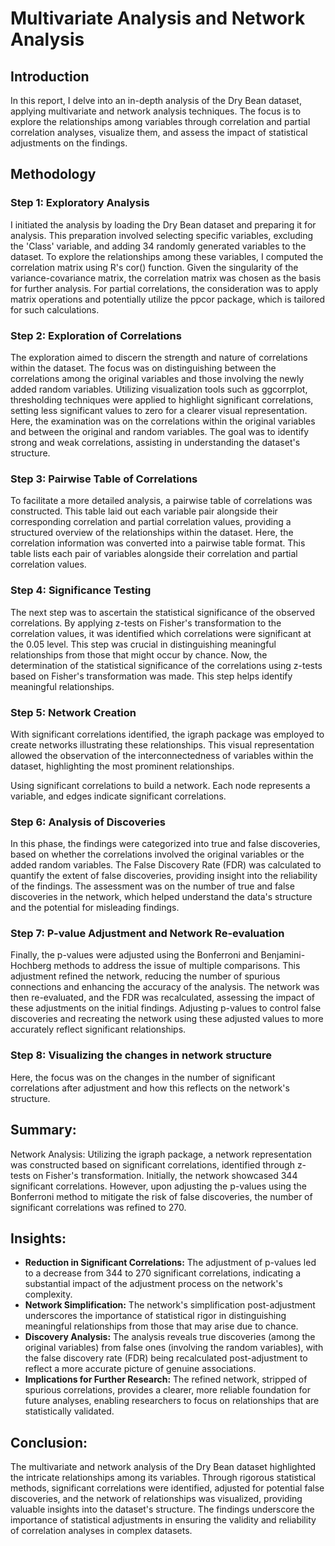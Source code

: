 # Multivariate Analysis and Network Analysis

## Introduction
In this report, I delve into an in-depth analysis of the Dry Bean dataset, applying multivariate and network analysis techniques. The focus is to explore the relationships among variables through correlation and partial correlation analyses, visualize them, and assess the impact of statistical adjustments on the findings.

## Methodology
### Step 1: Exploratory Analysis
I initiated the analysis by loading the Dry Bean dataset and preparing it for analysis. This preparation involved selecting specific variables, excluding the 'Class' variable, and adding 34 randomly generated variables to the dataset. To explore the relationships among these variables, I computed the correlation matrix using R's cor() function. Given the singularity of the variance-covariance matrix, the correlation matrix was chosen as the basis for further analysis. For partial correlations, the consideration was to apply matrix operations and potentially utilize the ppcor package, which is tailored for such calculations.

### Step 2: Exploration of Correlations
The exploration aimed to discern the strength and nature of correlations within the dataset. The focus was on distinguishing between the correlations among the original variables and those involving the newly added random variables. Utilizing visualization tools such as ggcorrplot, thresholding techniques were applied to highlight significant correlations, setting less significant values to zero for a clearer visual representation.
Here, the examination was on the correlations within the original variables and between the original and random variables. The goal was to identify strong and weak correlations, assisting in understanding the dataset's structure.

### Step 3: Pairwise Table of Correlations
To facilitate a more detailed analysis, a pairwise table of correlations was constructed. This table laid out each variable pair alongside their corresponding correlation and partial correlation values, providing a structured overview of the relationships within the dataset.
Here, the correlation information was converted into a pairwise table format. This table lists each pair of variables alongside their correlation and partial correlation values.

### Step 4: Significance Testing
The next step was to ascertain the statistical significance of the observed correlations. By applying z-tests on Fisher's transformation to the correlation values, it was identified which correlations were significant at the 0.05 level. This step was crucial in distinguishing meaningful relationships from those that might occur by chance.
Now, the determination of the statistical significance of the correlations using z-tests based on Fisher's transformation was made. This step helps identify meaningful relationships.

### Step 5: Network Creation
With significant correlations identified, the igraph package was employed to create networks illustrating these relationships. This visual representation allowed the observation of the interconnectedness of variables within the dataset, highlighting the most prominent relationships.

Using significant correlations to build a network. Each node represents a variable, and edges indicate significant correlations.

### Step 6: Analysis of Discoveries
In this phase, the findings were categorized into true and false discoveries, based on whether the correlations involved the original variables or the added random variables. The False Discovery Rate (FDR) was calculated to quantify the extent of false discoveries, providing insight into the reliability of the findings.
The assessment was on the number of true and false discoveries in the network, which helped understand the data's structure and the potential for misleading findings.

### Step 7: P-value Adjustment and Network Re-evaluation
Finally, the p-values were adjusted using the Bonferroni and Benjamini-Hochberg methods to address the issue of multiple comparisons. This adjustment refined the network, reducing the number of spurious connections and enhancing the accuracy of the analysis. The network was then re-evaluated, and the FDR was recalculated, assessing the impact of these adjustments on the initial findings.
Adjusting p-values to control false discoveries and recreating the network using these adjusted values to more accurately reflect significant relationships.

### Step 8: Visualizing the changes in network structure
Here, the focus was on the changes in the number of significant correlations after adjustment and how this reflects on the network's structure.

## Summary:
Network Analysis:
Utilizing the igraph package, a network representation was constructed based on significant correlations, identified through z-tests on Fisher's transformation. Initially, the network showcased 344 significant correlations. However, upon adjusting the p-values using the Bonferroni method to mitigate the risk of false discoveries, the number of significant correlations was refined to 270.

## Insights:
- **Reduction in Significant Correlations:** The adjustment of p-values led to a decrease from 344 to 270 significant correlations, indicating a substantial impact of the adjustment process on the network's complexity.
- **Network Simplification:** The network's simplification post-adjustment underscores the importance of statistical rigor in distinguishing meaningful relationships from those that may arise due to chance.
- **Discovery Analysis:** The analysis reveals true discoveries (among the original variables) from false ones (involving the random variables), with the false discovery rate (FDR) being recalculated post-adjustment to reflect a more accurate picture of genuine associations.
- **Implications for Further Research:** The refined network, stripped of spurious correlations, provides a clearer, more reliable foundation for future analyses, enabling researchers to focus on relationships that are statistically validated.

## Conclusion:
The multivariate and network analysis of the Dry Bean dataset highlighted the intricate relationships among its variables. Through rigorous statistical methods, significant correlations were identified, adjusted for potential false discoveries, and the network of relationships was visualized, providing valuable insights into the dataset's structure. The findings underscore the importance of statistical adjustments in ensuring the validity and reliability of correlation analyses in complex datasets.
